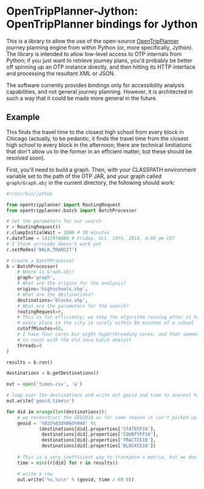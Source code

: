 # OpenTripPlanner-Jython: OpenTripPlanner bindings for Jython

This is a library to allow the use of the open-source [OpenTripPlanner](http://www.opentripplanner.org) journey planning engine from within Python (or, more specifically, Jython). The library is intended to allow low-level access to OTP internals from Python; if you just want to retrieve journey plans, you'd probably be better off spinning up an OTP instance directly, and then hitting its HTTP interface and processing the resultant XML or JSON.

The software currently provides bindings only for accessibility analysis capabilities, and not general journey planning. However, it is architected in such a way that it could be made more general in the future.

## Example

This finds the travel time to the closest high school from every block in Chicago (actually, to be pedantic, it finds the travel time from the closest high school to every block in the afternoon; there are technical limitiations that don't allow us to the former in an efficient matter, but these should be resolved soon).

First, you'll need to build a graph. Then, with your CLASSPATH environment variable set to the path of the OTP JAR, and your graph called `graph/Graph.obj` in the current directory, the following should work:

```python
#!/usr/bin/jython

from opentripplanner import RoutingRequest
from opentripplanner.batch import BatchProcessor

# Set the parameters for our search
r = RoutingRequest()
r.clampInitialWait = 1800 # 30 minutes
r.dateTime = 1412974800 # Friday, Oct. 10th, 2014, 4:00 pm CDT
# I think arriveBy doesn't work yet
r.setModes('WALK,TRANSIT')

# Create a BatchProcessor
b = BatchProcessor(
    # Where is Graph.obj?
    graph='graph',
    # What are the origins for the analysis?
    origins='highschools.shp',
    # What are the destinations?
    destinations='blocks.shp',
    # What are the parameters for the search?
    routingRequest=r,
    # This is for efficiency; we stop the algorithm running after it has found all blocks within a certain number of minutes of a school
    # every place in the city is surely within 60 minutes of a school
    cutoffMinutes=60,
    # I have four cores but eight hyperthreading cores, and that seemed
    # to count with the old Java batch analyst
    threads=8
)

results = b.run()

destinations = b.getDestinations()

out = open('times.csv', 'w')

# loop over the destinations and write out geoid and time to nearest high school
out.write('geoid,time\n')

for did in xrange(len(destinations)):
    # we reconstruct the GEOID10 as for some reason it isn't picked up in properties
    geoid = '%02d%03d%06d%04d' %\
            (destinations[did].properties['STATEFP10'], 
             destinations[did].properties['COUNTYFP10'],
             destinations[did].properties['TRACTCE10'],
             destinations[did].properties['BLOCKCE10'])
    
    # This is a very inefficient way to transpose a matrix, but we don't have numpy in jython
    time = min((r[did] for r in results))

    # write a row
    out.write('%s,%s\n' % (geoid, time / 60.0))
```